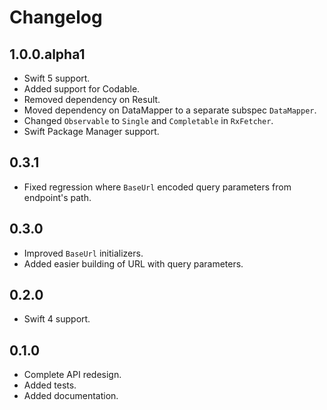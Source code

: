 # Changelog

## 1.0.0.alpha1

* Swift 5 support.
* Added support for Codable.
* Removed dependency on Result.
* Moved dependency on DataMapper to a separate subspec `DataMapper`.
* Changed `Observable` to `Single` and `Completable` in `RxFetcher`.
* Swift Package Manager support.

## 0.3.1
* Fixed regression where `BaseUrl` encoded query parameters from endpoint's path.

## 0.3.0
* Improved `BaseUrl` initializers.
* Added easier building of URL with query parameters.

## 0.2.0
* Swift 4 support.

## 0.1.0
* Complete API redesign.
* Added tests.
* Added documentation.
